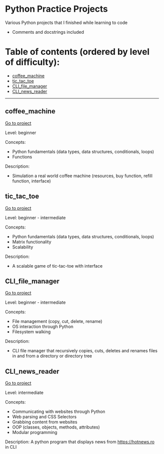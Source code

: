 # Python Practice Projects

Various Python projects that I finished while learning to code
* Comments and docstrings included

# Table of contents (ordered by level of difficulty):

* [coffee_machine](#coffee)
* [tic_tac_toe](#tic)
* [CLI_file_manager](#fileman)
* [CLI_news_reader](#reader)
______________________________________________________________________________________________________________
<a name="coffee"></a>
## coffee_machine
<a href='https://github.com/raicubogdan/Projects/tree/master/coffee_machine'>Go to project</a>

Level: beginner

Concepts:
- Python fundamentals (data types, data structures, conditionals, loops)
- Functions

Description:
- Simulation a real world coffee machine (resources, buy function, refill function, interface)

<a name="tic"></a>
## tic_tac_toe
<a href='https://github.com/raicubogdan/Projects/tree/master/tic_tac_toe'>Go to project</a>

Level: beginner - intermediate

Concepts:
- Python fundamentals (data types, data structures, conditionals, loops)
- Matrix functionality
- Scalability

Description:
- A scalable game of tic-tac-toe with interface
<a name="fileman"></a>
## CLI_file_manager
<a href='https://github.com/raicubogdan/Projects/tree/master/CLI_file_manager'>Go to project</a>

Level: beginner - intermediate

Concepts:
- File management (copy, cut, delete, rename)
- OS interaction through Python
- Filesystem walking

Description:
- CLI file manager that recursively copies, cuts, deletes
and renames files in and from a directory or directory tree
<a name="reader"></a>
## CLI_news_reader
<a href="https://github.com/raicubogdan/Projects/tree/master/CLI_news_reader">Go to project</a>

Level: intermediate

Concepts:
- Communicating with websites through Python
- Web parsing and CSS Selectors
- Grabbing content from websites
- OOP (classes, objects, methods, attributes)
- Modular programming

Description:
A python program that displays news from https://hotnews.ro in CLI
